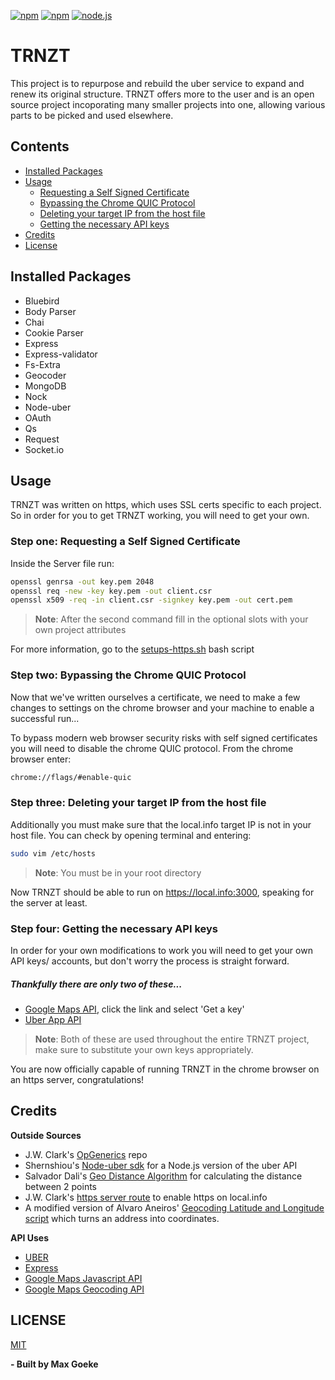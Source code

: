 [![npm](https://img.shields.io/npm/l/express.svg)](https://github.com/4ked/TRNZT/blob/master/LICENSE)
[![npm](https://img.shields.io/npm/v/npm.svg)](https://github.com/4ked/TRNZT) 
[![node.js](https://img.shields.io/badge/node.js-v6.0.0-orange.svg)](https://github.com/4ked/TRNZT) 


TRNZT
=========
This project is to repurpose and rebuild the uber service to expand and renew its original structure. TRNZT offers more to the user and is an open source project incoporating many smaller projects into one, allowing various parts to be picked and used elsewhere.


## Contents

- [Installed Packages](#installed-packages)
- [Usage](#usage)
  	- [Requesting a Self Signed Certificate](#step-one)
  	- [Bypassing the Chrome QUIC Protocol](#step-two)
  	- [Deleting your target IP from the host file](#step-three)
  	- [Getting the necessary API keys](#step-four)
- [Credits](#credits)
- [License](#license)

## Installed Packages

- Bluebird
- Body Parser
- Chai
- Cookie Parser
- Express
- Express-validator
- Fs-Extra
- Geocoder
- MongoDB
- Nock
- Node-uber
- OAuth
- Qs
- Request
- Socket.io

## Usage

TRNZT was written on https, which uses SSL certs specific to each project. So in order for you to get TRNZT working, you will need to get your own.


### Step one: Requesting a Self Signed Certificate
Inside the Server file run:
```sh
openssl genrsa -out key.pem 2048
openssl req -new -key key.pem -out client.csr
openssl x509 -req -in client.csr -signkey key.pem -out cert.pem
```
> **Note**: After the second command fill in the optional slots with your own project attributes

For  more information, go to the [setups-https.sh](https://github.com/4ked/TRNZT/blob/master/setup-https.sh) bash script

### Step two: Bypassing the Chrome QUIC Protocol
Now that we've written ourselves a certificate, we need to make a few changes to settings on the chrome browser and your machine to enable a successful run...

To bypass modern web browser security risks with self signed certificates you will need to disable the chrome QUIC protocol. From the chrome browser enter:
```sh
chrome://flags/#enable-quic 
```

### Step three: Deleting your target IP from the host file
Additionally you must make sure that the local.info target IP is not in your host file. You can check by opening terminal and entering:
```sh
sudo vim /etc/hosts 
```
> **Note**: You must be in your root directory

Now TRNZT should be able to run on https://local.info:3000, speaking for the server at least.

### Step four: Getting the necessary API keys
In order for your own modifications to work you will need to get your own API keys/ accounts, but don't worry the process is straight forward.

##### Thankfully there are only two of these...
* [Google Maps API](https://developers.google.com/maps/documentation/javascript/), click the link and select 'Get a key'
* [Uber App API](https://get.uber.com/new-signup/?source=auth&next_url=https%3A%2F%2Fdeveloper.uber.com%2Fdashboard%2F)
> **Note**: Both of these are used throughout the entire TRNZT project, make sure to substitute your own keys appropriately.

You are now officially capable of running TRNZT in the chrome browser on an https server, congratulations!

## Credits

**Outside Sources**
- J.W. Clark's [OpGenerics](https://github.com/JamesWClark/OpGenerics) repo
- Shernshiou's [Node-uber sdk](https://github.com/shernshiou/node-uber) for a Node.js version of the uber API
- Salvador Dali's [Geo Distance Algorithm](http://stackoverflow.com/users/1090562/salvador-dali) for calculating the distance between 2 points
- J.W. Clark's [https server route](https://github.com/JamesWClark/TC/blob/master/server.js) to enable https on local.info
- A modified version of Alvaro Aneiros' [Geocoding Latitude and Longitude script](https://jsfiddle.net/alvaroAV/qn8bb8q5/) which turns an address into coordinates.

**API Uses**
- [UBER](https://developer.uber.com/docs/riders/introduction)
- [Express](https://expressjs.com/en/4x/api.html)
- [Google Maps Javascript API](https://developers.google.com/maps/documentation/javascript/tutorial)
- [Google Maps Geocoding API](https://developers.google.com/maps/documentation/geocoding/start)

## LICENSE

[MIT](https://github.com/4ked/TRNZT/blob/master/LICENSE)

**- Built by Max Goeke**